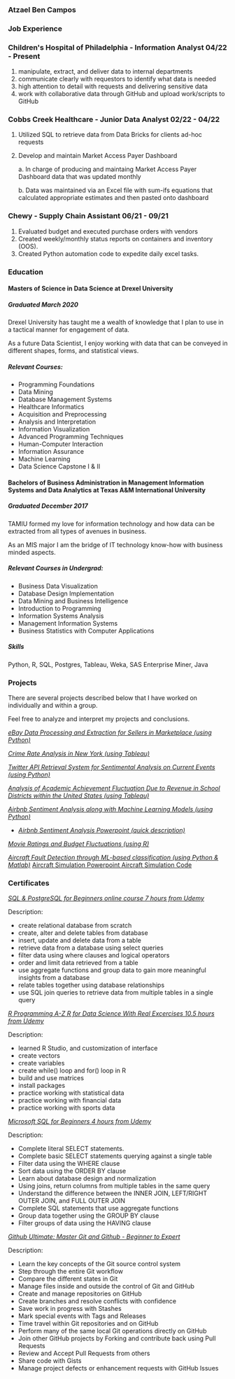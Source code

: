 

### Atzael Ben Campos

### Job Experience

### Children's Hospital of Philadelphia - Information Analyst 04/22 - Present
1. manipulate, extract, and deliver data to internal departments
2. communicate clearly with requestors to identify what data is needed
3. high attention to detail with requests and delivering sensitive data
4. work with collaborative data through GitHub and upload work/scripts to GitHub 


### Cobbs Creek Healthcare - Junior Data Analyst 02/22 - 04/22
1. Utilized SQL to retrieve data from Data Bricks for clients ad-hoc requests
2. Develop and maintain Market Access Payer Dashboard
   
   a. In charge of producing and maintaing Market Access Payer Dashboard data that was updated monthly
   
   b. Data was maintained via an Excel file with sum-ifs equations that calculated appropriate estimates and then pasted onto dashboard


### Chewy - Supply Chain Assistant 06/21 - 09/21

1. Evaluated budget and executed purchase orders with vendors
2. Created weekly/monthly status reports on containers and inventory (OOS).
3. Created Python automation code to expedite daily excel tasks.


### Education

#### Masters of Science in Data Science at Drexel University
##### Graduated March 2020

Drexel University has taught me a wealth of knowledge that I plan to use in a tactical manner for engagement of data.

As a future Data Scientist, I enjoy working with data that can be conveyed in different shapes, forms, and statistical views. 


##### Relevant Courses:

- Programming Foundations
- Data Mining
- Database Management Systems
- Healthcare Informatics
- Acquisition and Preprocessing
- Analysis and Interpretation
- Information Visualization
- Advanced Programming Techniques
- Human-Computer Interaction
- Information Assurance
- Machine Learning
- Data Science Capstone I & II


#### Bachelors of Business Administration in Management Information Systems and Data Analytics at Texas A&M International University
##### Graduated December 2017

TAMIU formed my love for information technology and how data can be extracted from all types of avenues in business.

As an MIS major I am the bridge of IT technology know-how with business minded aspects. 


##### Relevant Courses in Undergrad:

- Business Data Visualization
- Database Design Implementation
- Data Mining and Business Intelligence
- Introduction to Programming
- Information Systems Analysis
- Management Information Systems
- Business Statistics with Computer Applications


##### Skills 

Python, R, SQL, Postgres, Tableau, Weka, SAS Enterprise Miner, Java


### Projects

There are several projects described below that I have worked on individually and within a group.

Feel free to analyze and interpret my projects and conclusions.


[_eBay Data Processing and Extraction for Sellers in Marketplace (using Python)_](https://github.com/atzbencam/Projects/blob/master/eBay_proj.pdf)


[_Crime Rate Analysis in New York (using Tableau)_](https://github.com/atzbencam/Projects/blob/master/Crime%20Rate%20Analysis%20in%20NY.pdf)


[_Twitter API Retrieval System for Sentimental Analysis on Current Events (using Python)_](https://github.com/atzbencam/Projects/blob/master/Twitter%20API%20Retrieval%20System%20for%20Sentimental%20Analysis%20on%20Current%20Events.pdf)



[_Analysis of Academic Achievement Fluctuation Due to Revenue in School Districts within the United States (using Tableau)_](https://github.com/atzbencam/Projects/blob/master/academic_fluctuation_proj.pdf)



[_Airbnb Sentiment Analysis along with Machine Learning Models (using Python)_](https://github.com/atzbencam/Projects/blob/master/airbnb_proj_git.pdf)

- [_Airbnb Sentiment Analysis Powerpoint (quick description)_](https://github.com/atzbencam/Projects/blob/master/airbnb_pp.pptx)



[_Movie Ratings and Budget Fluctuations (using R)_](https://github.com/atzbencam/Projects/blob/master/Movie_analysis_usingR.pdf)


[_Aircraft Fault Detection through ML-based classification (using Python & Matlab)_](https://github.com/atzbencam/Projects/blob/master/CS613_Final_Project_Final_Draft.pdf)
  [ Aircraft Simulation Powerpoint ](https://github.com/atzbencam/Projects/blob/master/CS613_Aircraft_Simulation_Project_Final_Draft.pptx)
  [ Aircraft Simulation Code ](https://github.com/BAmercury/cs613-aircraft/blob/fft_brian_analysis/fft-code/fft_data_v4.ipynb)
  


### Certificates


[_SQL & PostgreSQL for Beginners online course 7 hours from Udemy_](https://www.udemy.com/certificate/UC-S309A4FN/)

Description:
  
  - create relational database from scratch
  - create, alter and delete tables from database
  - insert, update and delete data from a table
  - retrieve data from a database using select queries
  - filter data using where clauses and logical operators
  - order and limit data retrieved from a table
  - use aggregate functions and group data to gain more meaningful insights from a database
  - relate tables together using database relationships
  - use SQL join queries to retrieve data from multiple tables in a single query



[_R Programming A-Z R for Data Science With Real Excercises 10.5 hours from Udemy_](https://www.udemy.com/certificate/UC-4T3SEE1D/)

Description:
  
  - learned R Studio, and customization of interface
  - create vectors
  - create variables
  - create while() loop and for() loop in R
  - build and use matrices
  - install packages
  - practice working with statistical data
  - practice working with financial data
  - practice working with sports data
  
  
  [_Microsoft SQL for Beginners 4 hours from Udemy_](https://www.udemy.com/certificate/UC-d764c34d-9051-44af-8101-ba6caceaa9f2/)

Description:
  
  - Complete literal SELECT statements.
  - Complete basic SELECT statements querying against a single table
  - Filter data using the WHERE clause
  - Sort data using the ORDER BY clause
  - Learn about database design and normalization
  - Using joins, return columns from multiple tables in the same query
  - Understand the difference between the INNER JOIN, LEFT/RIGHT OUTER JOIN, and FULL OUTER JOIN
  - Complete SQL statements that use aggregate functions
  - Group data together using the GROUP BY clause
  - Filter groups of data using the HAVING clause
  
  
  [_Github Ultimate: Master Git and Github - Beginner to Expert_](https://www.udemy.com/certificate/UC-b26d7e73-2c24-4ae6-8c6a-832499073747/)

Description:
  
  - Learn the key concepts of the Git source control system
  - Step through the entire Git workflow
  - Compare the different states in Git
  - Manage files inside and outside the control of Git and GitHub
  - Create and manage repositories on GitHub
  - Create branches and resolve conflicts with confidence
  - Save work in progress with Stashes
  - Mark special events with Tags and Releases
  - Time travel within Git repositories and on GitHub
  - Perform many of the same local Git operations directly on GitHub
  - Join other GitHub projects by Forking and contribute back using Pull Requests
  - Review and Accept Pull Requests from others
  - Share code with Gists
  - Manage project defects or enhancement requests with GitHub Issues
  
  
